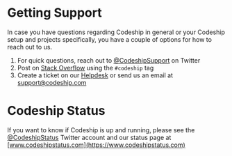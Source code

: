 # Getting Support

In case you have questions regarding Codeship in general or your Codeship setup and projects specifically, you have a couple of options for how to reach out to us.

1. For quick questions, reach out to [@CodeshipSupport](https://twitter.com/CodeshipSupport) on Twitter
2. Post on [Stack Overflow](https://stackoverflow.com/questions/ask?tags=codeship) using the  `#codeship` tag
3. Create a ticket on our [Helpdesk](https://helpdesk.codeship.com) or send us an email at [support@codeship.com](mailto:support@codeship.com)

# Codeship Status

If you want to know if Codeship is up and running, please see the [@CodeshipStatus](https://twitter.com/CodeshipStatus) Twitter account and our status page at [www.codeshipstatus.com](https://www.codeshipstatus.com)
